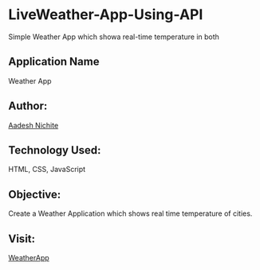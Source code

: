 # LiveWeather-App-Using-API

Simple Weather App which showa real-time temperature in both 

## Application Name

 Weather App

## Author:

[Aadesh Nichite](https://github.com/AadeshNichite)

## Technology Used:

HTML, CSS, JavaScript

## Objective:

Create a Weather Application which shows real time temperature of cities. 


## Visit:
[WeatherApp](https://aadeshnichite.github.io/LiveWeather-App-Using-API/)
